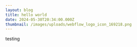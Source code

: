 ```yaml
---
layout: blog
title: hello world
date: 2024-05-30T20:34:00.000Z
thumbnail: /images/uploads/webflow_logo_icon_169218.png
---
```

testing
